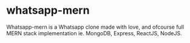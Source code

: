 # whatsapp-mern

Whatsapp-mern is a Whatsapp clone made with love, and ofcourse full MERN stack implementation ie. MongoDB, Express, ReactJS, NodeJS.
